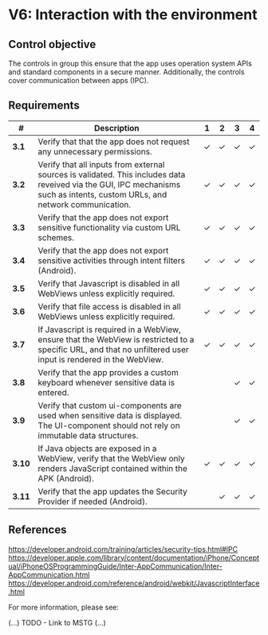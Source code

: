 # V6: Interaction with the environment

## Control objective

The controls in group this ensure that the app uses operation system APIs and standard components in a secure manner. Additionally, the controls cover communication between apps (IPC).

## Requirements

| # | Description | 1 | 2 | 3 | 4 |
| --- | --- | --- | --- | --- | --- |
| **3.1** | Verify that that the app does not request any unnecessary permissions. | ✓ | ✓ | ✓ | ✓ |
| **3.2** | Verify that all inputs from external sources is validated. This includes data reveived via the GUI, IPC mechanisms such as intents, custom URLs, and network communication.| ✓ | ✓ | ✓ | ✓ |
| **3.3** | Verify that the app does not export sensitive functionality via custom URL schemes. | ✓ | ✓ | ✓ | ✓ |
| **3.4** | Verify that the app does not export sensitive activities through intent filters (Android). | ✓ | ✓ | ✓ | ✓ |
| **3.5** | Verify that Javascript is disabled in all WebViews unless explicitly required. | ✓ | ✓ | ✓ | ✓ |
| **3.6** | Verify that file access is disabled in all WebViews unless explicitly required. | ✓ | ✓ | ✓ | ✓ |
| **3.7** | If Javascript is required in a WebView, ensure that the WebView is restricted to a specific URL, and that no unfiltered user input is rendered in the WebView. | ✓ | ✓ | ✓ | ✓ |
| **3.8** | Verify that the app provides a custom keyboard whenever sensitive data is entered. |   |   | ✓ | ✓ |
| **3.9** | Verify that custom ui-components are used when sensitive data is displayed. The UI-component should not rely on immutable data structures. |   |   | ✓ | ✓ |
| **3.10** | If Java objects are exposed in a WebView, verify that the WebView only renders JavaScript contained within the APK (Android). | ✓ | ✓ | ✓ | ✓ |
| **3.11** | Verify that the app updates the Security Provider if needed (Android). |   | ✓ | ✓ | ✓ |

## References

https://developer.android.com/training/articles/security-tips.html#IPC
https://developer.apple.com/library/content/documentation/iPhone/Conceptual/iPhoneOSProgrammingGuide/Inter-AppCommunication/Inter-AppCommunication.html
https://developer.android.com/reference/android/webkit/JavascriptInterface.html

For more information, please see:

(...) TODO - Link to MSTG (...)
